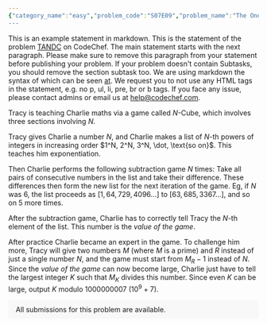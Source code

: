 ```yaml
---
{"category_name":"easy","problem_code":"S07E09","problem_name":"The One with All the Candy","problemComponents":{"constraints":"- $1 \\leq T \\leq 100$\n- $1 \\leq N \\leq 10^5$\n- $0 \\leq A[i] \\leq 10^6$\n- Sum of $N$ over all test cases does not exceed $2 \\cdot 10^5$","constraintsState":true,"subtasks":"","subtasksState":true,"inputFormat":"- First line will contain $T$, number of testcases. Then the testcases follow.\n- First line of each testcase contains one integer $N$.\n- Second line of each testcase contains of $N$ integers, denoting the elements of array $A$.\n","inputFormatState":true,"outputFormat":"For each testcase, output in a single line the maximum time until the bowl is dropped.\n","outputFormatState":true,"sampleTestCases":{"0":{"id":1,"input":"3\n3\n2 1 1\n3\n0 5 0\n4\n3 0 2 1\n","output":"4\n1\n3\n","explanation":"**Test case 1**: One of the optimal orders in which all the neighbours can stand in the row is:   \n$1$ $\\rightarrow$ $2$ $\\rightarrow$ $3$ $\\rightarrow$ $1$. The bowl is initially with person $1$. \n- Person $1$, in one second, passes the bowl to person $2$ and his/her own energy becomes $1$. \n- Person $2$, in one second, passes the bowl to person $3$ and his/her own energy becomes $0$.\n- Person $3$, in one second, passes the bowl to person $1$ and his/her own energy becomes $0$.\n- Person $1$, in one second, passes the bowl to person $2$ and his/her own energy becomes $0$.\n- Person $2$ has $0$ energy, so he/she drops the bowl. \nThus, the bowl is dropped after $4$ seconds.\n\n**Test case 2**: One of the optimal orders in which all the neighbours can stand in the row is:   \n$2$ $\\rightarrow$ $1$ $\\rightarrow$ $3$ $\\rightarrow$ $2$. The bowl is initially with person $2$. Thus, it would travel as $2$ $\\rightarrow$ $1$. The bowl can not be passed further due to $0$ energy of person $1$.","isDeleted":false}}},"video_editorial_url":"https://youtu.be/xa0zz0vk6w8","languages_supported":{"0":"CPP14","1":"C","2":"JAVA","3":"PYTH 3.6","4":"CPP17","5":"PYTH","6":"PYP3","7":"CS2","8":"ADA","9":"PYPY","10":"TEXT","11":"PAS fpc","12":"NODEJS","13":"RUBY","14":"PHP","15":"GO","16":"HASK","17":"TCL","18":"PERL","19":"SCALA","20":"LUA","21":"kotlin","22":"BASH","23":"JS","24":"LISP sbcl","25":"rust","26":"PAS gpc","27":"BF","28":"CLOJ","29":"R","30":"D","31":"CAML","32":"FORT","33":"ASM","34":"swift","35":"FS","36":"WSPC","37":"LISP clisp","38":"SQL","39":"SCM guile","40":"PERL6","41":"ERL","42":"CLPS","43":"ICK","44":"NICE","45":"PRLG","46":"ICON","47":"COB","48":"SCM chicken","49":"PIKE","50":"SCM qobi","51":"ST","52":"SQLQ","53":"NEM"},"max_timelimit":1,"source_sizelimit":50000,"problem_author":"notsoloud","problem_tester":"","date_added":"14-11-2021","tags":{"0":"four2021","1":"notsoloud","2":"simple"},"problem_difficulty_level":"Unavailable","best_tag":"","editorial_url":"https://discuss.codechef.com/problems/S07E09","time":{"view_start_date":1638207000,"submit_start_date":1638207000,"visible_start_date":1638207000,"end_date":1735669800},"is_direct_submittable":false,"problemDiscussURL":"https://discuss.codechef.com/search?q=S07E09","is_proctored":false,"visitedContests":{},"layout":"problem"}
---
```

This is an example statement in markdown. This is the statement of the problem [TANDC](https://codechef.com/problems/TANDC) on CodeChef. The main statement starts with the next paragraph. Please make sure to remove this paragraph from your statement before publishing your problem. If your problem doesn't contain Subtasks, you should remove the section subtask too. We are using markdown the syntax of which can be seen [at](https://github.com/showdownjs/showdown/wiki/Showdown's-Markdown-syntax). We request you to not use any HTML tags in the statement, e.g. no p, ul, li, pre, br or b tags. If you face any issue, please contact admins or email us at help@codechef.com.

Tracy is teaching Charlie maths via a game called $N$-Cube, which involves three sections involving $N$.

Tracy gives Charlie a number $N$, and Charlie makes a list of $N$-th powers of integers in increasing order $1^N, 2^N, 3^N, \dot, \text{so on}$. This teaches him exponentiation.

Then Charlie performs the following subtraction game $N$ times: Take all pairs of consecutive numbers in the list and take their difference. These differences then form the new list for the next iteration of the game. Eg, if $N$ was 6, the list proceeds as $[1, 64, 729, 4096 ... ]$ to $[63, 685, 3367 ...]$, and so on $5$ more times.

After the subtraction game, Charlie has to correctly tell Tracy the $N$-th element of the list. This number is the *value of the game*.

After practice Charlie became an expert in the game. To challenge him more, Tracy will give two numbers $M$ (where $M$ is a prime) and $R$ instead of just a single number $N$, and the game must start from $M_R - 1$ instead of $N$. Since the *value of the game* can now become large, Charlie just have to tell the largest integer $K$ such that $M_K$ divides this number. Since even $K$ can be large, output $K$ modulo 1000000007 ($10^9 + 7$).

<aside style='background: #f8f8f8;padding: 10px 15px;'><div>All submissions for this problem are available.</div></aside>